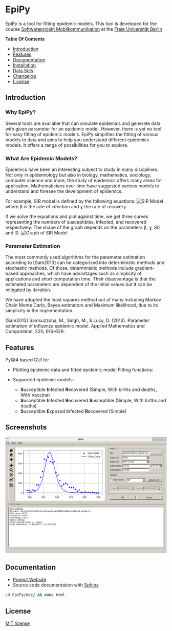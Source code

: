 # EpiPy

EpiPy is a tool for fitting epidemic models. This tool is developed for the course [Softwareprojekt Mobilkommunikation](http://www.mi.fu-berlin.de/inf/groups/ag-tech/teaching/2015-16_WS/P_19308912_Softwareprojekt_Mobilkommunikation/index.html)
at the [Freie Universität Berlin](http://www.fu-berlin.de/en/index.html)

**Table Of Contents**

* [Introduction](https://github.com/ckaus/EpiPy#introduction)
* [Features](https://github.com/ckaus/EpiPy#features)
* [Documentation](https://github.com/ckaus/EpiPy#documentation)
* [Installation](https://github.com/ckaus/EpiPy/blob/master/INSTALL.md)
* [Data Sets](https://github.com/ckaus/EpiPy/blob/master/datasets/README.rst)
* [Changelog](https://github.com/ckaus/EpiPy/blob/master/CHANGELOG)
* [License](https://github.com/ckaus/EpiPy#license)

## Introduction

### Why EpiPy?

Several tools are available that can simulate epidemics and generate data with given parameter for an epidemic model. 
However, there is yet no tool for easy fitting of epidemic models. EpiPy simplifies the fitting of various models to 
data and aims to help you understand different epidemics models. It offers a range of possibilities for you to explore.

### What Are Epidemic Models?

Epidemics have been an interesting subject to study in many disciplines. Not only in epidemiology but also in biology, 
mathematics, sociology, computer science and more, the study of epidemics offers many areas for application. 
Mathematicians over time have suggested various models to understand and foresee the development of epidemics.

For example, SIR model is defined by the following equations:
![SIR Model](http://i.imgur.com/rdFWsJJ.png)
where β is the rate of infection and ɣ the rate of recovery.

If we solve the equations and plot against time, we get three curves representing the numbers of susceptibles, infected,
and recovered respectively. The shape of the graph depends on the parameters β, ɣ, S0 and I0.
![Graph of SIR Model](http://i.imgur.com/Y7TMSUk.png)

### Parameter Estimation

The most commonly used algorithms for the parameter estimation according to [Sam2013] can be categorised into 
deterministic methods and stochastic methods. Of those, deterministic methods include gradient-based approaches, which
have advantages such as simplicity of applications and short computation time. Their disadvantage is that the estimated
parameters are dependent of the initial values but it can be mitigated by iteration.

We have adopted the least squares method out of many including Markov Chain Monte Carlo, Bayes estimators and Maximum
likelihood, due to its simplicity in the implementation.

[Sam2013] Samsuzzoha, M., Singh, M., & Lucy, D. (2013). Parameter estimation of influenza epidemic model. 
Applied Mathematics and Computation, 220, 616-629.

## Features

PyQt4 based GUI for

* Plotting epidemic data and fitted epidemic model
Fitting functions:

* Supported epidemic models:
  * **S**usceptible **I**nfected **R**ecovered (Simple, With births and deaths, With Vaccine)
  * **S**usceptible **I**nfected **R**ecovered **S**usceptible (Simple, With births and deaths)
  * **S**usceptible **E**xposed **I**nfected **R**ecovered (Simple)

## Screenshots

![EpiPy Debian](https://github.com/ckaus/EpiPy/blob/master/screenshot/EpiPyDebian.png)

## Documentation

* [Project Website](http://ckaus.github.io/EpiPy/)
* Source code documentation with [Sphinx](http://sphinx-doc.org/)

```bash
cd EpiPy/doc/ && make html
```

## License

[MIT license](https://github.com/ckaus/EpiPy/blob/master/LICENSE)
